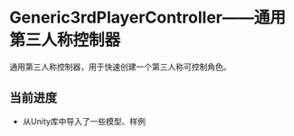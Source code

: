 # Generic3rdPlayerController——通用第三人称控制器

通用第三人称控制器，用于快速创建一个第三人称可控制角色。

## 当前进度

- 从Unity库中导入了一些模型、样例